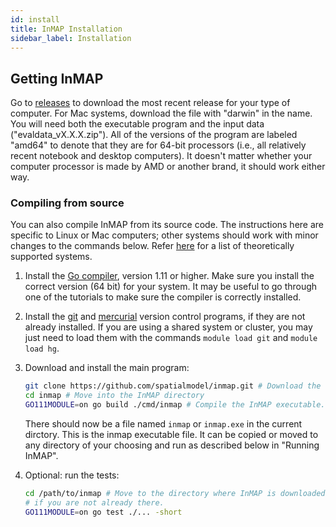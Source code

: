 ```yaml
---
id: install
title: InMAP Installation
sidebar_label: Installation
---
```


## Getting InMAP

Go to [releases](https://github.com/spatialmodel/inmap/releases) to download the most recent release for your type of computer. For Mac systems, download the file with "darwin" in the name. You will need both the executable program and the input data ("evaldata_vX.X.X.zip"). All of the versions of the program are labeled "amd64" to denote that they are for 64-bit processors (i.e., all relatively recent notebook and desktop computers). It doesn't matter whether your computer processor is made by AMD or another brand, it should work either way.

### Compiling from source

You can also compile InMAP from its source code. The instructions here are specific to Linux or Mac computers; other systems should work with minor changes to the commands below. Refer [here](http://golang.org/doc/install#requirements) for a list of theoretically supported systems.

1. Install the [Go compiler](http://golang.org/doc/install), version 1.11 or higher. Make sure you install the correct version (64 bit) for your system. It may be useful to go through one of the tutorials to make sure the compiler is correctly installed.

3. Install the [git](http://git-scm.com/) and [mercurial](http://mercurial.selenic.com/) version control programs, if they are not already installed. If you are using a shared system or cluster, you may just need to load them with the commands `module load git` and `module load hg`.

4. Download and install the main program:

	``` bash
	git clone https://github.com/spatialmodel/inmap.git # Download the code.
	cd inmap # Move into the InMAP directory
	GO111MODULE=on go build ./cmd/inmap # Compile the InMAP executable.
	```

	There should now be a file named `inmap` or `inmap.exe` in the current dirctory. This is the inmap executable file. It can be copied or moved to any directory of your choosing and run as described below in "Running InMAP".

5. Optional: run the tests:

	``` bash
	cd /path/to/inmap # Move to the directory where InMAP is downloaded,
	# if you are not already there.
	GO111MODULE=on go test ./... -short
	```
